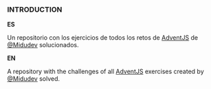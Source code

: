 ### INTRODUCTION

**ES** 

Un repositorio con los ejercicios de todos los retos de [AdventJS](https://adventjs.dev/ "AdventJS") de [@Midudev](https://midu.dev/ "@Midudev") solucionados.

**EN**

A repository with the challenges of all [AdventJS](https://adventjs.dev/ "AdventJS") exercises created by [@Midudev](https://midu.dev/ "@Midudev") solved.
